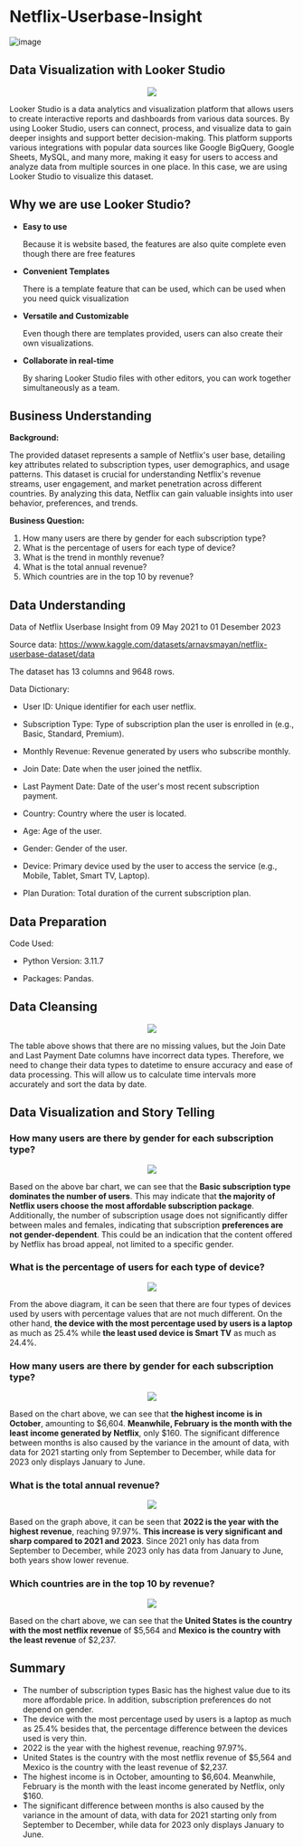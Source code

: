 # Netflix-Userbase-Insight

![image](https://github.com/Vanz92x/Netflix-Userbase-Insight/assets/165736197/02d77413-ca5d-4eb4-bd6f-b33966bcee28)

## Data Visualization with Looker Studio
<div align="center"><img src="https://github.com/Vanz92x/Netflix-Userbase-Insight/assets/165736197/9c5a2fc9-a9c4-4e91-83c1-b71b882b4cec" /></div>

Looker Studio is a data analytics and visualization platform that allows users to create interactive reports and dashboards from various data sources. By using Looker Studio, users can connect, process, and visualize data to gain deeper insights and support better decision-making. This platform supports various integrations with popular data sources like Google BigQuery, Google Sheets, MySQL, and many more, making it easy for users to access and analyze data from multiple sources in one place. In this case, we are using Looker Studio to visualize this dataset.

## Why we are use Looker Studio?
* **Easy to use**

  Because it is website based, the features are also quite complete even though there are free features
* **Convenient Templates**

  There is a template feature that can be used, which can be used when you need quick visualization
* **Versatile and Customizable**

  Even though there are templates provided, users can also create their own visualizations.
* **Collaborate in real-time**

  By sharing Looker Studio files with other editors, you can work together simultaneously as a team.

## Business Understanding

**Background:**

The provided dataset represents a sample of Netflix's user base, detailing key attributes related to subscription types, user demographics, and usage patterns. This dataset is crucial for understanding Netflix's revenue streams, user engagement, and market penetration across different countries. By analyzing this data, Netflix can gain valuable insights into user behavior, preferences, and trends.

**Business Question:**

1. How many users are there by gender for each subscription type?
2. What is the percentage of users for each type of device?
3. What is the trend in monthly revenue?
4. What is the total annual revenue?
5. Which countries are in the top 10 by revenue?

## Data Understanding

Data of Netflix Userbase Insight from 09 May 2021 to 01 Desember 2023

Source data: https://www.kaggle.com/datasets/arnavsmayan/netflix-userbase-dataset/data 

The dataset has 13 columns and 9648 rows.

Data Dictionary:

* User ID: Unique identifier for each user netflix.

* Subscription Type: Type of subscription plan the user is enrolled in (e.g., Basic, Standard, Premium).

* Monthly Revenue: Revenue generated by users who subscribe monthly.

* Join Date: Date when the user joined the netflix.

* Last Payment Date: Date of the user's most recent subscription payment.

* Country: Country where the user is located.

* Age: Age of the user.

* Gender: Gender of the user.

* Device: Primary device used by the user to access the service (e.g., Mobile, Tablet, Smart TV, Laptop).

* Plan Duration: Total duration of the current subscription plan.

## Data Preparation

Code Used:
* Python Version: 3.11.7

* Packages: Pandas.

## Data Cleansing

<div align="center"><img src="https://github.com/Vanz92x/Netflix-Userbase-Insight/assets/165736197/5f55a673-c56b-438a-86a9-6ee23f4448b1" /></div>

The table above shows that there are no missing values, but the Join Date and Last Payment Date columns have incorrect data types. Therefore, we need to change their data types to datetime to ensure accuracy and ease of data processing. This will allow us to calculate time intervals more accurately and sort the data by date.

## Data Visualization and Story Telling

### How many users are there by gender for each subscription type?

<div align="center"><img src="https://github.com/Vanz92x/Netflix-Userbase-Insight/assets/165736197/a0deabb9-a7cf-4dee-bded-ad8c63e5cad9" /></div>

Based on the above bar chart, we can see that the **Basic subscription type dominates the number of users**. This may indicate that **the majority of Netflix users choose the most affordable subscription package**. Additionally, the number of subscription usage does not significantly differ between males and females, indicating that subscription **preferences are not gender-dependent**. This could be an indication that the content offered by Netflix has broad appeal, not limited to a specific gender.


### What is the percentage of users for each type of device?

<div align="center"><img src="https://github.com/Vanz92x/Netflix-Userbase-Insight/assets/165736197/63616204-89c5-45b7-b876-41541902224c" /></div>

From the above diagram, it can be seen that there are four types of devices used by users with percentage values that are not much different. On the other hand, **the device with the most percentage used by users is a laptop** as much as 25.4% while **the least used device is Smart TV** as much as 24.4%.

### How many users are there by gender for each subscription type?

<div align="center"><img src="https://github.com/Vanz92x/Netflix-Userbase-Insight/assets/165736197/41889093-e3c5-4523-9814-bcc0ddbf8440" /></div>


Based on the chart above, we can see that **the highest income is in October**, amounting to $6,604. **Meanwhile, February is the month with the least income generated by Netflix**, only $160. The significant difference between months is also caused by the variance in the amount of data, with data for 2021 starting only from September to December, while data for 2023 only displays January to June.

### What is the total annual revenue?

<div align="center"><img src="https://github.com/Vanz92x/Netflix-Userbase-Insight/assets/165736197/19f47b17-07f5-42e6-b3e7-e2bbe28be14f" /></div>


Based on the graph above, it can be seen that **2022 is the year with the highest revenue**, reaching 97.97%. **This increase is very significant and sharp compared to 2021 and 2023**. Since 2021 only has data from September to December, while 2023 only has data from January to June, both years show lower revenue.

### Which countries are in the top 10 by revenue?

<div align="center"><img src="https://github.com/Vanz92x/Netflix-Userbase-Insight/assets/165736197/81d0bff5-0a0f-450f-87e7-491c56757c7f" /></div>


Based on the chart above, we can see that the **United States is the country with the most netflix revenue** of $5,564 and **Mexico is the country with the least revenue** of $2,237.


## Summary

* The number of subscription types Basic has the highest value due to its more affordable price. In addition, subscription preferences do not depend on gender.
* The device with the most percentage used by users is a laptop as much as 25.4% besides that, the percentage difference between the devices used is very thin.
* 2022 is the year with the highest revenue, reaching 97.97%.
* United States is the country with the most netflix revenue of $5,564 and Mexico is the country with the least revenue of $2,237.
* The highest income is in October, amounting to $6,604. Meanwhile, February is the month with the least income generated by Netflix, only $160.
* The significant difference between months is also caused by the variance in the amount of data, with data for 2021 starting only from September to December, while data for 2023 only displays January to June.

